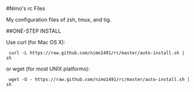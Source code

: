 #Nimo's rc Files

My configuration files of zsh, tmux, and tig.

##ONE-STEP INSTALL

Use curl (for Mac OS X):

     curl -L https://raw.github.com/nimo1491/rc/master/auto-install.sh | sh

or wget (for most UNIX platforms):

     wget -O - https://raw.github.com/nimo1491/rc/master/auto-install.sh | sh
